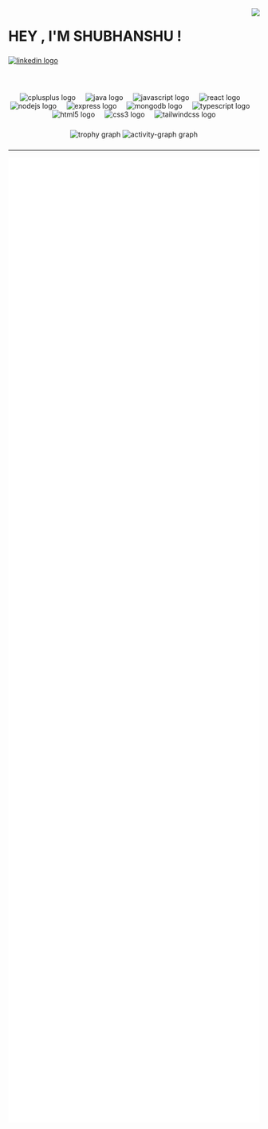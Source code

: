 <img align="right" height="170" src="https://giffiles.alphacoders.com/211/211791.gif"  />

###

<h1 align="left">HEY , I'M SHUBHANSHU !</h1>

###

<div align="left">
  <a href="https://www.linkedin.com/in/shubhanshu-saraf/" target="_blank">
    <img src="https://raw.githubusercontent.com/maurodesouza/profile-readme-generator/master/src/assets/icons/social/linkedin/default.svg" width="52" height="40" alt="linkedin logo"  />
  </a>
</div>

###

<br clear="both">

<div align="center">
  <img src="https://cdn.simpleicons.org/c++/00599C" height="40" alt="cplusplus logo"  />
  <img width="12" />
  <img src="https://cdn.jsdelivr.net/gh/devicons/devicon/icons/java/java-original.svg" height="40" alt="java logo"  />
  <img width="12" />
  <img src="https://cdn.simpleicons.org/javascript/F7DF1E" height="40" alt="javascript logo"  />
  <img width="12" />
  <img src="https://cdn.simpleicons.org/react/61DAFB" height="40" alt="react logo"  />
  <img width="12" />
  <img src="https://cdn.simpleicons.org/nodedotjs/339933" height="40" alt="nodejs logo"  />
  <img width="12" />
  <img src="https://skillicons.dev/icons?i=express" height="40" alt="express logo"  />
  <img width="12" />
  <img src="https://cdn.simpleicons.org/mongodb/47A248" height="40" alt="mongodb logo"  />
  <img width="12" />
  <img src="https://cdn.jsdelivr.net/gh/devicons/devicon/icons/typescript/typescript-original.svg" height="40" alt="typescript logo"  />
  <img width="12" />
  <img src="https://cdn.simpleicons.org/html5/E34F26" height="40" alt="html5 logo"  />
  <img width="12" />
  <img src="https://cdn.simpleicons.org/css3/1572B6" height="40" alt="css3 logo"  />
  <img width="12" />
  <img src="https://cdn.simpleicons.org/tailwindcss/06B6D4" height="40" alt="tailwindcss logo"  />
</div>

###


<div align="center">
  <img src="https://github-profile-trophy.vercel.app?username=shubhanshu-0&theme=darkhub&column=-1&row=1&margin-w=8&margin-h=8&no-bg=true&no-frame=false&order=4" height="150" alt="trophy graph"  />
  <img src="https://github-readme-activity-graph.vercel.app/graph?username=shubhanshu-0&radius=16&theme=nightowl&area=true&order=5&hide_border=true&hide_title=true&bg_color=00000" height="300" alt="activity-graph graph"  />
</div>

###

<hr>

<!-- Proudly created with GPRM ( https://gprm.itsvg.in ) -->

<img src="/github-metrics.svg" alt="Metrics" width="900">



